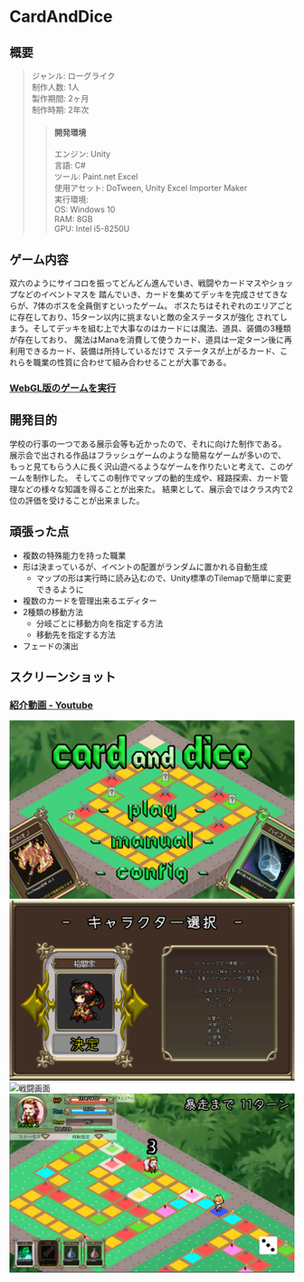 # CardAndDice
## 概要<br>
>ジャンル: ローグライク  
>制作人数: 1人  
>製作期間: 2ヶ月  
>制作時期: 2年次  
>>#### 開発環境
>>エンジン: Unity  
>>言語: C#  
>>ツール: Paint.net Excel  
>>使用アセット: DoTween, Unity Excel Importer Maker  
>実行環境:  
>>OS: Windows 10  
>>RAM: 8GB  
>>GPU: Intel i5-8250U  
  
## ゲーム内容  
双六のようにサイコロを振ってどんどん進んでいき、戦闘やカードマスやショップなどのイベントマスを
踏んでいき、カードを集めてデッキを完成させてきならが、7体のボスを全員倒すといったゲーム。
ボスたちはそれぞれのエリアごとに存在しており、15ターン以内に挑まないと敵の全ステータスが強化
されてしまう。そしてデッキを組む上で大事なのはカードには魔法、道具、装備の3種類が存在しており、
魔法はManaを消費して使うカード、道具は一定ターン後に再利用できるカード、装備は所持しているだけで
ステータスが上がるカード、これらを職業の性質に合わせて組み合わせることが大事である。 
  
### [WebGL版のゲームを実行](https://saradabapepe.github.io/WebGL_CardAndDice/)
  
## 開発目的  
学校の行事の一つである展示会等も近かったので、それに向けた制作である。
展示会で出される作品はフラッシュゲームのような簡易なゲームが多いので、
もっと見てもらう人に長く沢山遊べるようなゲームを作りたいと考えて、このゲームを制作した。
そしてこの制作でマップの動的生成や、経路探索、カード管理などの様々な知識を得ることが出来た。
結果として、展示会ではクラス内で2位の評価を受けることが出来ました。  
  
## 頑張った点  
- 複数の特殊能力を持った職業  
- 形は決まっているが、イベントの配置がランダムに置かれる自動生成  
	- マップの形は実行時に読み込むので、Unity標準のTilemapで簡単に変更できるように  
- 複数のカードを管理出来るエディター  
- 2種類の移動方法  
	- 分岐ごとに移動方向を指定する方法  
	- 移動先を指定する方法  
- フェードの演出  
  
## スクリーンショット  
  
### [紹介動画 - Youtube](https://www.youtube.com/watch?v=WkhDCEypmUI)
  
![タイトル](ScreenShot/s1.png)
![職業選択](ScreenShot/s2.png)
![戦闘画面](ScreenShot/s3.png)
![マップ移動](ScreenShot/s4.png)
